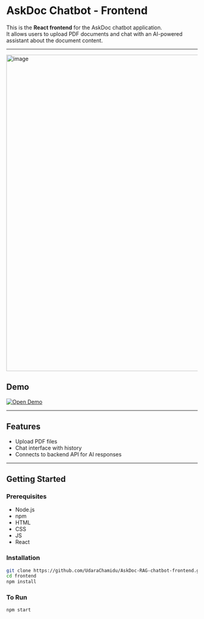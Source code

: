 # AskDoc Chatbot - Frontend

This is the **React frontend** for the AskDoc chatbot application.  
It allows users to upload PDF documents and chat with an AI-powered assistant about the document content.

---
<img width="1103" height="831" alt="image" src="https://github.com/user-attachments/assets/07214ea6-2f85-496f-bb86-0b59b382e8fa" />

## Demo

[![Open Demo](https://img.shields.io/badge/Open-Demo-blue?style=for-the-badge&logo=google-chrome)]([https://ask-doc-rag-chatbot-frontend.vercel.app])  
<!-- Replace `http://your-demo-url.com` with your actual deployed frontend demo URL -->

---

## Features

- Upload PDF files
- Chat interface with history
- Connects to backend API for AI responses

---

## Getting Started

### Prerequisites

- Node.js 
- npm
- HTML
- CSS
- JS
- React

### Installation

```bash
git clone https://github.com/UdaraChamidu/AskDoc-RAG-chatbot-frontend.git
cd frontend
npm install
```

### To Run
```
npm start
```
